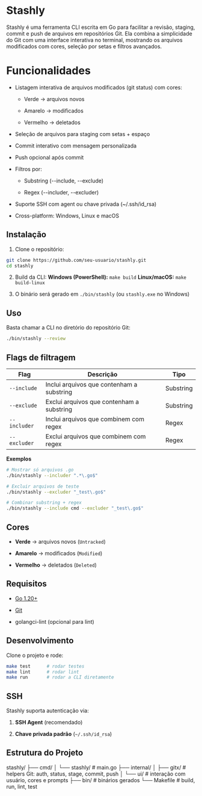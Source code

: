 # Stashly

Stashly é uma ferramenta CLI escrita em Go para facilitar a revisão, staging, commit e push de arquivos em repositórios Git.
Ela combina a simplicidade do Git com uma interface interativa no terminal, mostrando os arquivos modificados com cores, seleção por setas e filtros avançados.

# Funcionalidades

- Listagem interativa de arquivos modificados (git status) com cores:
  
  - Verde → arquivos novos
  
  - Amarelo → modificados
  
  - Vermelho → deletados

- Seleção de arquivos para staging com setas + espaço

- Commit interativo com mensagem personalizada

- Push opcional após commit

- Filtros por:
  
  - Substring (--include, --exclude)
  
  - Regex (--includer, --excluder)

- Suporte SSH com agent ou chave privada (~/.ssh/id_rsa)

- Cross-platform: Windows, Linux e macOS



## Instalação

1. Clone o repositório:

```bash
git clone https://github.com/seu-usuario/stashly.git
cd stashly
```

2. Build da CLI:
   **Windows (PowerShell):**
   `make build`
   **Linux/macOS:**
   `make build-linux`

3. O binário será gerado em `./bin/stashly` (ou `stashly.exe` no Windows)



## Uso

Basta chamar a CLI no diretório do repositório Git:

```bash
./bin/stashly --review
```

## Flags de filtragem

| Flag         | Descrição                                 | Tipo      |
| ------------ | ----------------------------------------- | --------- |
| `--include`  | Inclui arquivos que contenham a substring | Substring |
| `--exclude`  | Exclui arquivos que contenham a substring | Substring |
| `--includer` | Inclui arquivos que combinem com regex    | Regex     |
| `--excluder` | Exclui arquivos que combinem com regex    | Regex     |

**Exemplos**

```bash
# Mostrar só arquivos .go
./bin/stashly --includer ".*\.go$"

# Excluir arquivos de teste
./bin/stashly --excluder "_test\.go$"

# Combinar substring + regex
./bin/stashly --include cmd --excluder "_test\.go$"

```

## Cores

- **Verde** → arquivos novos (`Untracked`)

- **Amarelo** → modificados (`Modified`)

- **Vermelho** → deletados (`Deleted`)

## Requisitos

- [Go 1.20+](https://golang.org/dl/)

- [Git](https://git-scm.com/downloads)

- golangci-lint (opcional para lint)

## Desenvolvimento

Clone o projeto e rode:

```bash
make test      # rodar testes
make lint      # rodar lint
make run       # rodar a CLI diretamente

```

## SSH

Stashly suporta autenticação via:

1. **SSH Agent** (recomendado)

2. **Chave privada padrão** (`~/.ssh/id_rsa`)



## Estrutura do Projeto

stashly/
├── cmd/
│   └── stashly/       # main.go
├── internal/
│   ├── gitx/          # helpers Git: auth, status, stage, commit, push
│   └── ui/            # interação com usuário, cores e prompts
├── bin/               # binários gerados
└── Makefile           # build, run, lint, test